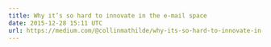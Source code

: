 ```yaml
---
title: Why it’s so hard to innovate in the e-mail space
date: 2015-12-28 15:11 UTC
url: https://medium.com/@collinmathilde/why-its-so-hard-to-innovate-in-the-e-mail-space-9874e08e3426#.5uba8wvn1
---
```

